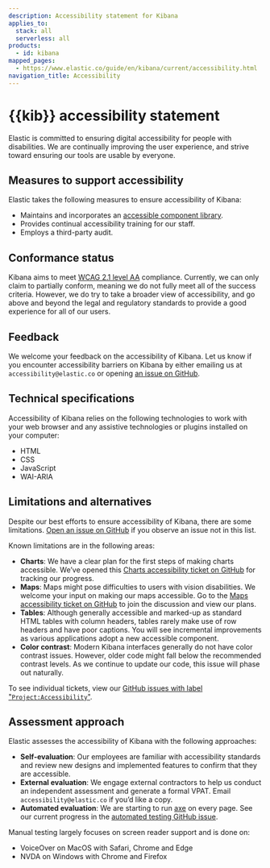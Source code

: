 ```yaml
---
description: Accessibility statement for Kibana
applies_to:
  stack: all
  serverless: all
products:
  - id: kibana
mapped_pages:
  - https://www.elastic.co/guide/en/kibana/current/accessibility.html
navigation_title: Accessibility
---
```


# {{kib}} accessibility statement

Elastic is committed to ensuring digital accessibility for people with disabilities. We are continually improving the user experience, and strive toward ensuring our tools are usable by everyone.

## Measures to support accessibility
Elastic takes the following measures to ensure accessibility of Kibana:

* Maintains and incorporates an [accessible component library](https://elastic.github.io/eui/).
* Provides continual accessibility training for our staff.
* Employs a third-party audit.

## Conformance status
Kibana aims to meet [WCAG 2.1 level AA](https://www.w3.org/WAI/WCAG21/quickref/?currentsidebar=%23col_customize&levels=aaa&technologies=server%2Csmil%2Cflash%2Csl) compliance. Currently, we can only claim to partially conform, meaning we do not fully meet all of the success criteria. However, we do try to take a broader view of accessibility, and go above and beyond the legal and regulatory standards to provide a good experience for all of our users.

## Feedback
We welcome your feedback on the accessibility of Kibana. Let us know if you encounter accessibility barriers on Kibana by either emailing us at `accessibility@elastic.co` or opening [an issue on GitHub](https://github.com/elastic/kibana/issues/new?labels=Project%3AAccessibility&template=Accessibility.md&title=%28Accessibility%29).

## Technical specifications
Accessibility of Kibana relies on the following technologies to work with your web browser and any assistive technologies or plugins installed on your computer:

* HTML
* CSS
* JavaScript
* WAI-ARIA

## Limitations and alternatives
Despite our best efforts to ensure accessibility of Kibana, there are some limitations. [Open an issue on GitHub](https://github.com/elastic/kibana/issues/new?labels=Project%3AAccessibility&template=Accessibility.md&title=%28Accessibility%29) if you observe an issue not in this list.

Known limitations are in the following areas:

* **Charts**: We have a clear plan for the first steps of making charts accessible. We’ve opened this [Charts accessibility ticket on GitHub](https://github.com/elastic/elastic-charts/issues/300) for tracking our progress.
* **Maps**: Maps might pose difficulties to users with vision disabilities. We welcome your input on making our maps accessible. Go to the [Maps accessibility ticket on GitHub](https://github.com/elastic/kibana/issues/57271) to join the discussion and view our plans.
* **Tables**: Although generally accessible and marked-up as standard HTML tables with column headers, tables rarely make use of row headers and have poor captions. You will see incremental improvements as various applications adopt a new accessible component.
* **Color contrast**: Modern Kibana interfaces generally do not have color contrast issues. However, older code might fall below the recommended contrast levels. As we continue to update our code, this issue will phase out naturally.

To see individual tickets, view our [GitHub issues with label "`Project:Accessibility`"](https://github.com/elastic/kibana/issues?q=is%3Aissue+is%3Aopen+sort%3Aupdated-desc+label%3AProject%3AAccessibility).

## Assessment approach
Elastic assesses the accessibility of Kibana with the following approaches:

* **Self-evaluation**: Our employees are familiar with accessibility standards and review new designs and implemented features to confirm that they are accessible.
* **External evaluation**: We engage external contractors to help us conduct an independent assessment and generate a formal VPAT. Email `accessibility@elastic.co` if you’d like a copy.
* **Automated evaluation**: We are starting to run [axe](https://www.deque.com/axe/) on every page. See our current progress in the [automated testing GitHub issue](https://github.com/elastic/kibana/issues/51456).

Manual testing largely focuses on screen reader support and is done on:

* VoiceOver on MacOS with Safari, Chrome and Edge
* NVDA on Windows with Chrome and Firefox
